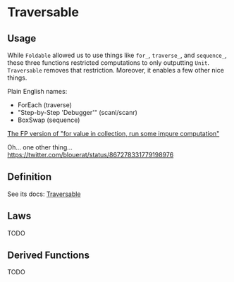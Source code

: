 # Traversable

## Usage

While `Foldable` allowed us to use things like `for_`, `traverse_`, and `sequence_`, these three functions restricted computations to only outputting `Unit`. `Traversable` removes that restriction. Moreover, it enables a few other nice things.

Plain English names:
- ForEach (traverse)
- "Step-by-Step 'Debugger'" (scanl/scanr)
- BoxSwap (sequence)

[The FP version of "for value in collection, run some impure computation"](https://pursuit.purescript.org/packages/purescript-foldable-traversable/4.0.1/docs/Data.Traversable#v:for)

Oh... one other thing...
https://twitter.com/blouerat/status/867278331779198976

## Definition

See its docs: [Traversable](https://pursuit.purescript.org/packages/purescript-foldable-traversable/4.0.1/docs/Data.Traversable)

## Laws

TODO

## Derived Functions

TODO
